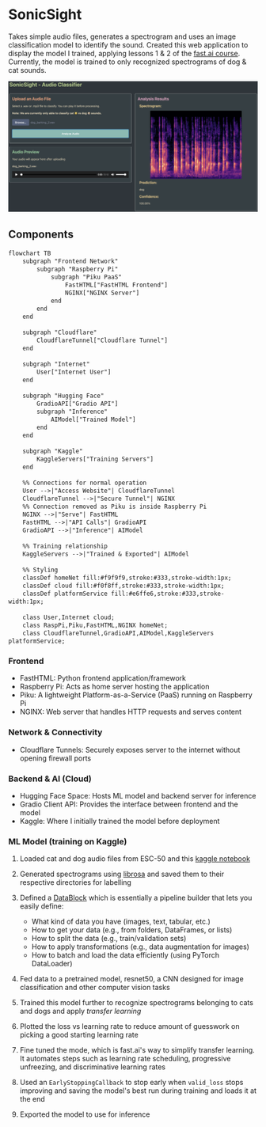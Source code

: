 # SonicSight

Takes simple audio files, generates a spectrogram and uses an image classification model to identify the sound. Created this web application to display the model I trained, applying lessons 1 & 2 of the [fast.ai course](https://course.fast.ai). Currently, the model is trained to only recognized spectrograms of dog & cat sounds.

![Screenshot of Sonicsight web app](https://raw.githubusercontent.com/khoaHyh/portfolio-v3/refs/heads/main/public/sonicsight.png)

## Components

```mermaid
flowchart TB
    subgraph "Frontend Network"
        subgraph "Raspberry Pi"
            subgraph "Piku PaaS"
                FastHTML["FastHTML Frontend"]
                NGINX["NGINX Server"]
            end
        end
    end

    subgraph "Cloudflare"
        CloudflareTunnel["Cloudflare Tunnel"]
    end

    subgraph "Internet"
        User["Internet User"]
    end

    subgraph "Hugging Face"
        GradioAPI["Gradio API"]
        subgraph "Inference"
            AIModel["Trained Model"]
        end
    end

    subgraph "Kaggle"
        KaggleServers["Training Servers"]
    end

    %% Connections for normal operation
    User -->|"Access Website"| CloudflareTunnel
    CloudflareTunnel -->|"Secure Tunnel"| NGINX
    %% Connection removed as Piku is inside Raspberry Pi
    NGINX -->|"Serve"| FastHTML
    FastHTML -->|"API Calls"| GradioAPI
    GradioAPI -->|"Inference"| AIModel

    %% Training relationship
    KaggleServers -->|"Trained & Exported"| AIModel

    %% Styling
    classDef homeNet fill:#f9f9f9,stroke:#333,stroke-width:1px;
    classDef cloud fill:#f0f8ff,stroke:#333,stroke-width:1px;
    classDef platformService fill:#e6ffe6,stroke:#333,stroke-width:1px;

    class User,Internet cloud;
    class RaspPi,Piku,FastHTML,NGINX homeNet;
    class CloudflareTunnel,GradioAPI,AIModel,KaggleServers platformService;
```

### Frontend

- FastHTML: Python frontend application/framework
- Raspberry Pi: Acts as home server hosting the application
- Piku: A lightweight Platform-as-a-Service (PaaS) running on Raspberry Pi
- NGINX: Web server that handles HTTP requests and serves content

### Network & Connectivity

- Cloudflare Tunnels: Securely exposes server to the internet without opening firewall ports

### Backend & AI (Cloud)

- Hugging Face Space: Hosts ML model and backend server for inference
- Gradio Client API: Provides the interface between frontend and the model
- Kaggle: Where I initially trained the model before deployment

### ML Model (training on Kaggle)

1. Loaded cat and dog audio files from ESC-50 and this [kaggle notebook](https://www.kaggle.com/datasets/mmoreaux/audio-cats-and-dogs)
2. Generated spectrograms using [librosa](https://github.com/librosa/librosa) and saved them to their respective directories for labelling
3. Defined a [DataBlock](https://docs.fast.ai/data.block.html) which is essentially a pipeline builder that lets you easily define:

   - What kind of data you have (images, text, tabular, etc.)
   - How to get your data (e.g., from folders, DataFrames, or lists)
   - How to split the data (e.g., train/validation sets)
   - How to apply transformations (e.g., data augmentation for images)
   - How to batch and load the data efficiently (using PyTorch DataLoader)

4. Fed data to a pretrained model, resnet50, a CNN designed for image classification and other computer vision tasks
5. Trained this model further to recognize spectrograms belonging to cats and dogs and apply _transfer learning_
6. Plotted the loss vs learning rate to reduce amount of guesswork on picking a good starting learning rate
7. Fine tuned the mode, which is fast.ai's way to simplify transfer learning. It automates steps such as learning rate scheduling, progressive unfreezing, and discriminative learning rates
8. Used an `EarlyStoppingCallback` to stop early when `valid_loss` stops improving and saving the model's best run during training and loads it at the end
9. Exported the model to use for inference
